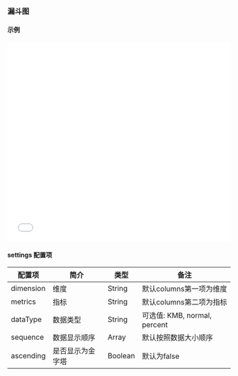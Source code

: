 ### 漏斗图

#### 示例

<iframe width="100%" height="450" src="//jsfiddle.net/vue_echarts/3hx08359/3/embedded/result,html,js/?bodyColor=fff" allowfullscreen="allowfullscreen" frameborder="0"></iframe>

#### settings 配置项

| 配置项 | 简介 | 类型 | 备注 |
| --- | --- | --- | --- |
| dimension | 维度 | String | 默认columns第一项为维度 |
| metrics | 指标 | String | 默认columns第二项为指标 |
| dataType | 数据类型 | String | 可选值: KMB, normal, percent |
| sequence | 数据显示顺序 | Array | 默认按照数据大小顺序 |
| ascending | 是否显示为金字塔 | Boolean | 默认为false |
